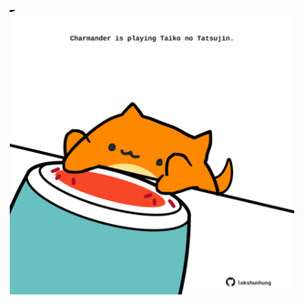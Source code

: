 <!-- built at 19/07/2025, 22:00:39 UTC -->
<p align="center">
  <img width="500" height="500" src="./ReadmeImage.svg">
</p>
